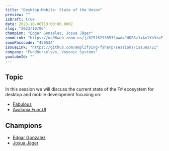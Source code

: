 ```yaml
---
title: "Desktop-Mobile: State of the Union"
preview: ""
isDraft: true
date: 2023-10-06T13:00:00.000Z
slug: "2023/10/06"
champion: "Edgar Gonzalez, Josua Jäger"
zoomLink: "https://us06web.zoom.us/j/82516293053?pwd=JHDBSz1xAx1Yb9zaEfLfdKfUd7r5eS.1"
zoomPasscode: "450534"
issueLink: "https://github.com/amplifying-fsharp/sessions/issues/21"
company: "FundOurselves, Voyonic Systems"
youtubeId: ""
---
```


## Topic

In this session we will discuss the current state of the F# ecosystem for desktop and mobile development focusing on:

- [Fabulous](https://github.com/fabulous-dev)
- [Avalonia.FuncUI](https://github.com/fsprojects/Avalonia.FuncUI)

## Champions

- [Edgar Gonzalez](https://twitter.com/efgpdev)
- [Josua Jäger](https://twitter.com/JaggerJo1)
